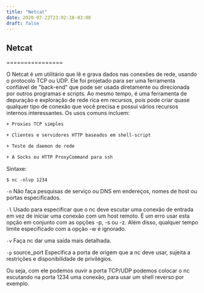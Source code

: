 ```yaml
---
title: "Netcat"
date: 2020-07-22T23:02:18-03:00
draft: false
---
```


## Netcat
================

O Netcat é um utilitário que lê e grava dados nas conexões de rede, usando o protocolo TCP ou UDP. Ele foi projetado para ser uma ferramenta confiável de "back-end" que pode ser usada diretamente ou direcionada por outros programas e scripts. Ao mesmo tempo, é uma ferramenta de depuração e exploração de rede rica em recursos, pois pode criar quase qualquer tipo de conexão que você precisa e possui vários recursos internos interessantes. Os usos comuns incluem:

```sh
+ Proxies TCP simples

+ Clientes e servidores HTTP baseados em shell-script

+ Teste de daemon de rede

+ A Socks ou HTTP ProxyCommand para ssh
```
Sintaxe:

`$ nc -nlvp 1234`

`-n` Não faça pesquisas de serviço ou DNS em endereços, nomes de host ou portas especificados.

`-l` Usado para especificar que o nc deve escutar uma conexão de entrada em vez de iniciar uma conexão com um host remoto. É um erro usar esta opção em conjunto com as opções -p, -s ou -z. Além disso, qualquer tempo limite especificado com a opção -w é ignorado.

`-v` Faça nc dar uma saída mais detalhada.

`-p` source_port Especifica a porta de origem que a nc deve usar, sujeita a restrições e disponibilidade de privilégios.

Ou seja, com ele podemos ouvir a porta TCP/UDP podemos colocar o nc  escutando na porta 1234 uma conexão, para usar um shell reverso por exemplo. 